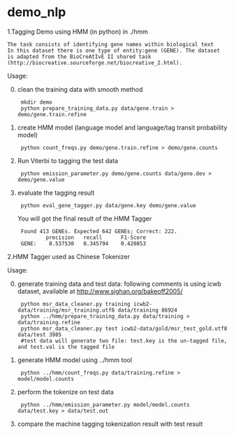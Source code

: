 demo_nlp
========

1.Tagging Demo using HMM (in python) in ./hmm 

	The task consists of identifying gene names within biological text
	In this dataset there is one type of entity:gene (GENE). The dataset is adapted from the BioCreAtIvE II shared task (http://biocreative.sourceforge.net/biocreative_2.html).

Usage:

0. clean the training data with smooth method	

		mkdir demo
		python prepare_training_data.py data/gene.train > demo/gene.train.refine

1. create HMM model (language model and language/tag transit probability model)

		python count_freqs.py demo/gene.train.refine > demo/gene.counts

2. Run Viterbi to tagging the test data

		python emission_parameter.py demo/gene.counts data/gene.dev > demo/gene.value

3. evaluate the tagging result
	
		python eval_gene_tagger.py data/gene.key demo/gene.value
		
	You will got the final result of the HMM Tagger
	
		Found 413 GENEs. Expected 642 GENEs; Correct: 222.
			 	precision 	recall 		F1-Score
		GENE:	 0.537530	0.345794	0.420853

2.HMM Tagger used as Chinese Tokenizer

Usage:

0. generate training data and test data: following comments is using icwb dataset, available at http://www.sighan.org/bakeoff2005/

		python msr_data_cleaner.py training icwb2-data/training/msr_training.utf8 data/training 86924
		python ../hmm/prepare_training_data.py data/training > data/training.refine
		python msr_data_cleaner.py test icwb2-data/gold/msr_test_gold.utf8 data/test 3985
		#test data will generate two file: test.key is the un-tagged file, and test.val is the tagged file

1. generate HMM model using ../hmm tool

		python ../hmm/count_freqs.py data/training.refine > model/model.counts

2. perform the tokenize on test data

		python ../hmm/emission_parameter.py model/model.counts data/test.key > data/test.out

3. compare the machine tagging tokenization result with test result